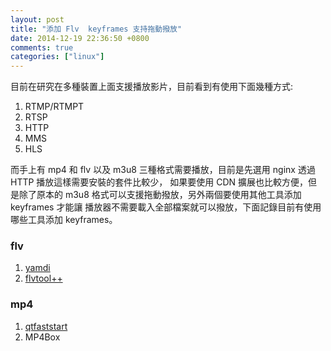 ```yaml
---
layout: post
title: "添加 Flv  keyframes 支持拖動撥放"
date: 2014-12-19 22:36:50 +0800
comments: true
categories: ["linux"]
---
```



<!-- more -->

目前在研究在多種裝置上面支援播放影片，目前看到有使用下面幾種方式:

1. RTMP/RTMPT
2. RTSP
3. HTTP
4. MMS
5. HLS

而手上有 mp4 和 flv 以及 m3u8 三種格式需要播放，目前是先選用 nginx 透過 HTTP 播放這樣需要安裝的套件比較少，
如果要使用 CDN 擴展也比較方便，但是除了原本的 m3u8 格式可以支援拖動撥放，另外兩個要使用其他工具添加 keyframes 才能讓
播放器不需要載入全部檔案就可以撥放，下面記錄目前有使用哪些工具添加 keyframes。


### flv
1. [yamdi]
2. [flvtool++]

### mp4
1. [qtfaststart]
2. MP4Box

[yamdi]:http://yamdi.sourceforge.net/
[flvtool++]:https://github.com/Elbandi/flvtool-pp
[qtfaststart]:https://github.com/danielgtaylor/qtfaststart
[libstreaming]:https://github.com/fyhertz/libstreaming
